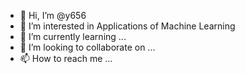 - 👋 Hi, I’m @y656
- 👀 I’m interested in Applications of Machine Learning
- 🌱 I’m currently learning ...
- 💞️ I’m looking to collaborate on ...
- 📫 How to reach me ...

<!---
y656/y656 is a ✨ special ✨ repository because its `README.md` (this file) appears on your GitHub profile.
You can click the Preview link to take a look at your changes.
--->
